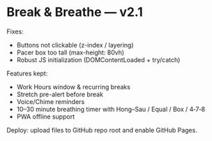 # Break & Breathe — v2.1

Fixes:
- Buttons not clickable (z-index / layering)
- Pacer box too tall (max-height: 80vh)
- Robust JS initialization (DOMContentLoaded + try/catch)

Features kept:
- Work Hours window & recurring breaks
- Stretch pre-alert before break
- Voice/Chime reminders
- 10–30 minute breathing timer with Hong–Sau / Equal / Box / 4‑7‑8
- PWA offline support

Deploy: upload files to GitHub repo root and enable GitHub Pages.
